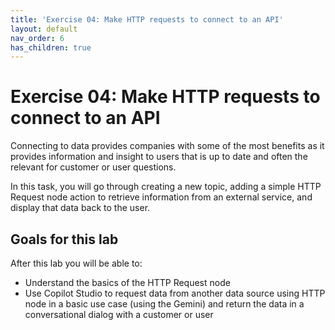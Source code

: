 ```yaml
---
title: 'Exercise 04: Make HTTP requests to connect to an API'
layout: default
nav_order: 6
has_children: true
---
```


# Exercise 04: Make HTTP requests to connect to an API

Connecting to data provides companies with some of the most benefits as it provides information and insight to users that is up to date and often the relevant for customer or user questions.
 	
In this task, you will go through creating a new topic, adding a simple HTTP Request node action to retrieve information from an external service, and display that data back to the user.

## Goals for this lab

After this lab you will be able to:
- Understand the basics of the HTTP Request node
- Use Copilot Studio to request data from another data source using HTTP node in a basic use case (using the Gemini) and return the data in a conversational dialog with a customer or user
